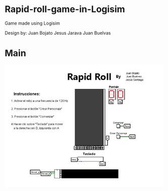 # Rapid-roll-game-in-Logisim
Game made using Logisim

Design by:
Juan Bojato
Jesus Jarava
Juan Buelvas

# Main
 <p>
    <img align="left" src="https://github.com/Juandavid716/Rapid-roll-game-in-Logisim/blob/master/Imagenes/main.JPG"  /> 
  </p>
